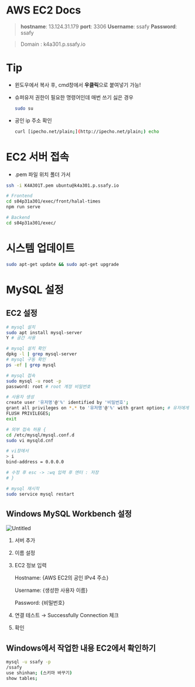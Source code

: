 # AWS EC2 Docs

> **hostname**: 13.124.31.179
**port**: 3306
**Username**: ssafy
**Password**: ssafy

> Domain : 
k4a301.p.ssafy.io

# Tip

- 윈도우에서 복사 후, cmd창에서 **우클릭**으로 붙여넣기 가능!
- 슈퍼유저 권한이 필요한 명령어인데 매번 쓰기 싫은 경우

    ```bash
    sudo su
    ```

- 공인 ip 주소 확인

    ```bash
    curl [ipecho.net/plain;](http://ipecho.net/plain;) echo
    ```

# EC2 서버 접속

- .pem 파일 위치 폴더 가서

```bash
ssh -i K4A301T.pem ubuntu@k4a301.p.ssafy.io
```

```bash
# Frontend
cd s04p31a301/exec/front/halal-times
npm run serve

# Backend
cd s04p31a301/exec/
```

# 시스템 업데이트

```bash
sudo apt-get update && sudo apt-get upgrade
```

# MySQL 설정

## EC2 설정

```bash
# mysql 설치
sudo apt install mysql-server
Y # 공간 사용

# mysql 설치 확인
dpkg -l | grep mysql-server
# mysql 구동 확인
ps -ef | grep mysql

# mysql 접속
sudo mysql -u root -p
password: root # root 계정 비밀번호

# 사용자 생성
create user '유저명'@'%' identified by '비밀번호';
grant all privileges on *.* to '유저명'@'%' with grant option; # 유저에게 외부접속 권한 주기
FLUSH PRIVILEGES;
exit

# 외부 접속 허용 {
cd /etc/mysql/mysql.conf.d
sudo vi mysqld.cnf

# vi창에서
> i
bind-address = 0.0.0.0

# 수정 후 esc -> :wq 입력 후 엔터 : 저장
# }

# mysql 재시작
sudo service mysql restart
```

## Windows MySQL Workbench 설정

![Untitled](/uploads/ce37348a98392cfee6e55e366acb03b2/Untitled.png)

1. 서버 추가
2. 이름 설정
3. EC2 정보 입력

    Hostname: {AWS EC2의 공인 IPv4 주소}

    Username: {생성한 사용자 이름}

    Password: {비밀번호}

4. 연결 테스트 → Successfully Connection 체크
5. 확인

## Windows에서 작업한 내용 EC2에서 확인하기

```bash
mysql -u ssafy -p
/ssafy
use shinhan; (스키마 바꾸기)
show tables;
```